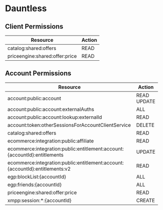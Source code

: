 # Dauntless


## Client Permissions
| Resource | Action |
| -------- | ------ |
| catalog:shared:offers | READ |
| priceengine:shared:offer:price | READ |

## Account Permissions
| Resource | Action |
| -------- | ------ |
| account:public:account | READ UPDATE |
| account:public:account:externalAuths | ALL |
| account:public:account:lookup:externalId | READ |
| account:token:otherSessionsForAccountClientService | DELETE |
| catalog:shared:offers | READ |
| ecommerce:integration:public:affiliate | READ |
| ecommerce:integration:public:entitlement:account:{accountId}:entitlements | UPDATE |
| ecommerce:integration:public:entitlement:account:{accountId}:entitlements:v2 | READ |
| egp:blockList:{accountId} | ALL |
| egp:friends:{accountId} | ALL |
| priceengine:shared:offer:price | READ |
| xmpp:session:*:{accountId} | CREATE |

